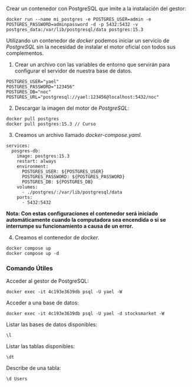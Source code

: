 Crear un contenedor con PostgreSQL que imite a la instalación del gestor:

```
docker run --name mi_postgres -e POSTGRES_USER=admin -e POSTGRES_PASSWORD=adminpassword -d -p 5432:5432 -v postgres_data:/var/lib/postgresql/data postgres:15.3
```

Utilizando un contenedor de *docker* podemos iniciar un servicio de *PostgreSQL* sin la necesidad de instalar el motor oficial con todos sus complementos.

1. Crear un archivo con las variables de entorno que servirán para configurar el servidor de nuestra base de datos.

```
POSTGRES_USER="yael"
POSTGRES_PASSWORD="123456"
POSTGRES_DB="noc"
POSTGRES_URL="postgresql://yael:123456@localhost:5432/noc"
```

2. Descargar la imagen del motor de *PostgreSQL*:

```
docker pull postgres
docker pull postgres:15.3 // Curso
```

3. Creamos un archivo llamado *docker-compose.yaml*.

```
services:
  posgres-db:
    image: postgres:15.3
    restart: always
    environment:
      POSTGRES_USER: ${POSTGRES_USER}
      POSTGRES_PASSWORD: ${POSTGRES_PASSWORD}
      POSTGRES_DB: ${POSTGRES_DB}
    volumes:
      - ./postgres/:/var/lib/postgresql/data
    ports:
      - 5432:5432
```

**Nota: Con estas configuraciones el contenedor será iniciado automáticamente cuando la computadora sea encendida o si se interrumpe su funcionamiento a causa de un error.**

4. Creamos el contenedor de *docker*.

```
docker compose up
docker compose up -d
```
### Comando Útiles

Acceder al gestor de PostgreSQL:

```
docker exec -it 4c193e3639db psql -U yael -W
```

Acceder a una base de datos:

```
docker exec -it 4c193e3639db psql -U yael -d stocksmarket -W
```

Listar las bases de datos disponibles:

```
\l
```

Listar las tablas disponibles:

```
\dt
```

Describe de una tabla:

```
\d Users
```